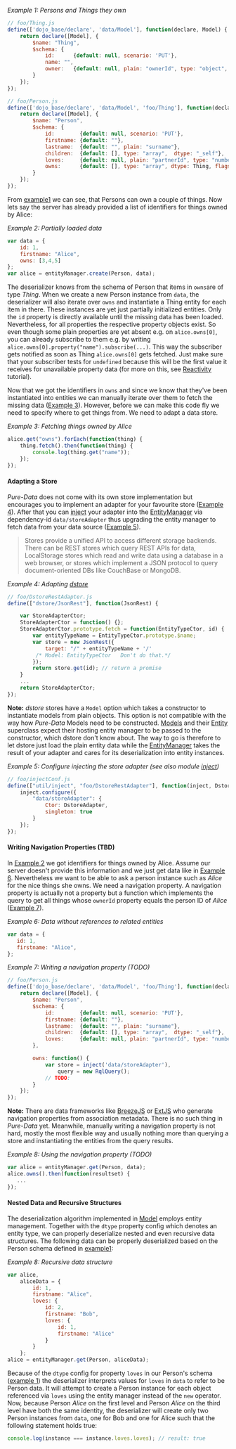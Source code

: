 *<a name="exIntro">Example 1</a>: Persons and Things they own*
```javascript
// foo/Thing.js
define(['dojo_base/declare', 'data/Model'], function(declare, Model) {
    return declare([Model], {
        $name: "Thing",
        $schema: {
            id:      {default: null, scenario: 'PUT'},
            name: "",
            owner:   {default: null, plain: "ownerId", type: "object", dtype: "foo/Person", flags: "FK"},
        }
    });
});

// foo/Person.js
define(['dojo_base/declare', 'data/Model', 'foo/Thing'], function(declare, Model, Thing) {
    return declare([Model], {
        $name: "Person",
        $schema: {
            id:        {default: null, scenario: 'PUT'},
            firstname: {default: ""},
            lastname:  {default: "", plain: "surname"},
            children:  {default: [], type: "array",  dtype: "_self"},
            loves:     {default: null, plain: "partnerId", type: "number", dtype: "_self", flags: "FK"},
            owns:      {default: [], type: "array", dtype: Thing, flags: "FK"}
        }
    });
});
```
From [example1](#exIntro) we can see, that Persons can own a couple of things. Now lets say the server has already provided a list of identifiers for things owned by Alice:

*<a name="exModelLoad">Example 2</a>: Partially loaded data*
```javascript
var data = {
    id: 1,
    firstname: "Alice",
    owns: [3,4,5]
};
var alice = entityManager.create(Person, data);
```
The deserializer knows from the schema of Person that items in `owns`are of type *Thing*. When we create a new Person instance from `data`, the deserializer will also iterate over `owns` and instantiate a Thing entity for each item in there. These instances are yet just partially initialized entities. Only the `id` property is directly available until the missing data has been loaded. Nevertheless, for
all properties the respective property objects exist. So even though some plain properties are yet absent e.g. on `alice.owns[0]`, you can already subscribe to them e.g. by writing `alice.owns[0].property("name").subscribe(...)`. This way the subscriber gets notified as soon as Thing `alice.owns[0]` gets fetched. Just make sure that your subscriber tests for `undefined` because this will be the first value it receives for unavailable property data (for more on this, see [Reactivity](./tutorial-reactivity.html) tutorial).

Now that we got the identifiers in `owns` and since we know that they've been instantiated into entities we can manually iterate over them to fetch the missing data ([Example 3](#exForEachFetch)).
However, before we can make this code fly we need to specify where to get things from. We need to adapt a data store.

*<a name="exForEachFetch">Example 3</a>: Fetching things owned by Alice*
```javascript
alice.get("owns").forEach(function(thing) {
    thing.fetch().then(function(thing) {
        console.log(thing.get("name"));
    });
});
```

#### Adapting a Store
*Pure-Data* does not come with its own store implementation but encourages you to implement an adapter for your favourite store ([Example 4](#exAdaptingDstore)). After that you can [inject](./inject.html) your adapter into the [EntityManager](./EntityManager.html) via dependency-id `data/storeAdapter` thus upgrading the entity manager to fetch data from your data source ([Example 5](#exInjectAdaptingDstore)).

> Stores provide a unified API to access different storage backends. There can be REST stores which query REST APIs for data, LocalStorage stores which read and write data using a database in a web browser, or stores which implement a JSON protocol to query document-oriented DBs like CouchBase or MongoDB.


*<a name="exAdaptingDstore">Example 4</a>: Adapting [dstore](http://dstorejs.io/)*
```javascript
// foo/DstoreRestAdapter.js
define(["dstore/JsonRest"], function(JsonRest) {

    var StoreAdapterCtor;
    StoreAdapterCtor = function() {};
    StoreAdapterCtor.prototype.fetch = function(EntityTypeCtor, id) {
        var entityTypeName = EntityTypeCtor.prototype.$name;
        var store = new JsonRest({
            target: "/" + entityTypeName + '/'
         /* Model: EntityTypeCtor   Don't do that.*/
        });
        return store.get(id); // return a promise
    }
    ...
    return StoreAdapterCtor;
});
```
**Note:** *dstore* stores have a `Model` option which takes a constructor to instantiate models from plain objects. This option is not compatible with the way how *Pure-Data* Models need to be constructed. [Models](./Model.html) and their [Entity](./Entity.html) superclass expect their hosting entity manager to be passed to the constructor, which dstore don't know about. The way to go is therefore to let dstore just load the plain entity data while the [EntityManager](./EntityManager.html) takes the result of your adapter and cares for its deserialization into entity instances.

*<a name="exInjectAdaptingDstore">Example 5</a>: Configure injecting the store adapter (see also module [inject](./inject.html))*
```javascript
// foo/injectConf.js
define(["util/inject", "foo/DstoreRestAdapter"], function(inject, DstoreAdapter) {
    inject.configure({
        "data/storeAdapter": {
            Ctor: DstoreAdapter,
            singleton: true
        }
    });
});
```

#### Writing Navigation Properties (TBD)

In [Example 2](#exModelLoad) we got identifiers for things owned by Alice. Assume our server doesn't provide this information and we just get data like in [Example 6](#exLazyLoadFromStore). Nevertheless we want to be able to ask a person instance such as *Alice* for the nice things she owns. We need a navigation property. A navigation property is actually not a property but a function which implements the query to get all things whose `ownerId` property equals the person ID of *Alice* ([Example 7](#exNavigationProperty)).

*<a name="exLazyLoadFromStore">Example 6</a>: Data without references to related entities*
```javascript
var data = {
   id: 1,
   firstname: "Alice",
};
```

*<a name="exNavigationProperty">Example 7</a>: Writing a navigation property (TODO)*
```javascript
// foo/Person.js
define(['dojo_base/declare', 'data/Model', 'foo/Thing'], function(declare, Model, Thing) {
    return declare([Model], {
        $name: "Person",
        $schema: {
            id:        {default: null, scenario: 'PUT'},
            firstname: {default: ""},
            lastname:  {default: "", plain: "surname"},
            children:  {default: [], type: "array",  dtype: "_self"},
            loves:     {default: null, plain: "partnerId", type: "number", dtype: "_self", flags: "FK"},
        },

        owns: function() {
            var store = inject('data/storeAdapter'),
                query = new RqlQuery();
            // TODO:
        }
    });
});
```
**Note:** There are data frameworks like [BreezeJS](http://getbreezenow.com) or [ExtJS](http://www.sencha.com/extjs) who generate navigation properties from association metadata. There is no such thing in *Pure-Data* yet. Meanwhile, manually writing a navigation property is not hard, mostly the most flexible way and usually nothing more than querying a store and instantiating the entities from the query results.

*<a name="exUsingNavigationProperty">Example 8</a>: Using the navigation property (TODO)*
```javascript
var alice = entityManager.get(Person, data);
alice.owns().then(function(resultset) {
   ...
});
```

#### Nested Data and Recursive Structures

The deserialization algorithm implemented in [Model](./Model.html) employs entity management. Together with the `dtype` property config which denotes an entity type, we can properly deserialize nested and even recursive data structures. The following data can be properly deserialized based on the Person schema defined in [example1](#exIntro):

*<a name="recursiveData">Example 8</a>: Recursive data structure*
```javascript
var alice,
    aliceData = {
        id: 1,
        firstname: "Alice",
        loves: {
            id: 2,
            firstname: "Bob",
            loves: {
                id: 1,
                firstname: "Alice"
            }
        }
    };
alice = entityManager.get(Person, aliceData);
```
Because of the `dtype` config for property `loves` in our Person's schema ([example 1](#exIntro)) the deserializer interprets values for `loves` in `data` to refer to be Person data. It will attempt to create a Person instance for each object referenced via `loves` using the entity manager instead of the `new` operator. Now, because Person *Alice* on the first level and Person *Alice* on the third level have both the same identity, the deserializer will create only two Person instances from `data`, one for Bob and one for Alice such that the following statement holds true:
```javascript
console.log(instance === instance.loves.loves); // result: true
```
